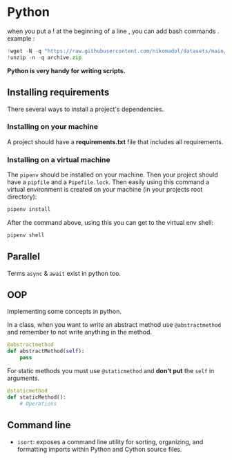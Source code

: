 # Python

when you put a ! at the beginning of a line , you can add bash commands . example : 
```python
!wget -N -q "https://raw.githubusercontent.com/nikomadol/datasets/main/FER-2013/archive.zip"
!unzip -n -q archive.zip
```

**Python is very handy for writing scripts.**

## Installing requirements

There several ways to install a project's dependencies. 

### Installing on your machine 

A project should have a **requirements.txt** file that includes all requirements. 


### Installing on a virtual machine

The `pipenv` should be installed on your machine. Then your project should have a `pipfile` and a `Pipefile.lock`. Then easily using this command a virtual environment is created on your machine (in your projects root directory):
```bash
pipenv install
```

After the command above, using this you can get to the virtual env shell:
```bash
pipenv shell
```

## Parallel

Terms `async` & `await` exist in python too.

## OOP

Implementing some concepts in python. 

In a class, when you want to write an abstract method use `@abstractmethod` and remember to not write anything in the method. 
```python
@abstractmethod
def abstractMethod(self):
    pass
```

For static methods you must use `@staticmethod` and **don't put** the `self` in arguments.
```python
@staticmethod
def staticMethod():
    # Operations 
```

## Command line

- `isort`: exposes a command line utility for sorting, organizing, and formatting imports within Python and Cython source files.

